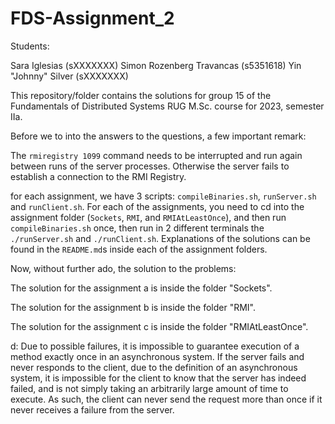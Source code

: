# FDS-Assignment_2

Students:

Sara Iglesias (sXXXXXXX)
Simon Rozenberg Travancas (s5351618)
Yin "Johnny" Silver (sXXXXXXX)

This repository/folder contains the solutions for group 15 of the Fundamentals of Distributed Systems RUG M.Sc. course for 2023, semester IIa.

Before we to into the answers to the questions, a few important remark:

The `rmiregistry 1099` command needs to be interrupted and run again between runs of the server processes. Otherwise the server fails to establish a connection to the RMI Registry.

for each assignment, we have 3 scripts: `compileBinaries.sh`, `runServer.sh` and `runClient.sh`. For each of the assignments, you need to cd into the assignment folder (`Sockets`, `RMI`, and `RMIAtLeastOnce`), and then run `compileBinaries.sh` once, then run in 2 different terminals the `./runServer.sh` and `./runClient.sh`. Explanations of the solutions can be found in the `README.md`s inside each of the assignment folders.

Now, without further ado, the solution to the problems:

The solution for the assignment a is inside the folder "Sockets".

The solution for the assignment b is inside the folder "RMI".

The solution for the assignment c is inside the folder "RMIAtLeastOnce".

d: Due to possible failures, it is impossible to guarantee execution of a method exactly once in an asynchronous system. If the server fails and never responds to the client, due to the definition of an asynchronous system, it is impossible for the client to know that the server has indeed failed, and is not simply taking an arbitrarily large amount of time to execute. As such, the client can never send the request more than once if it never receives a failure from the server.
